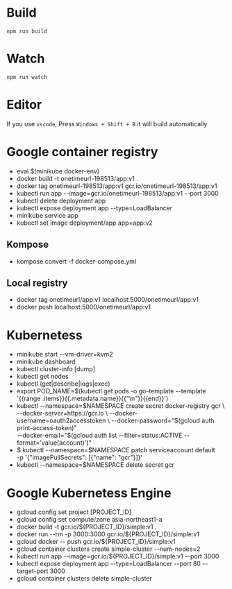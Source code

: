 

# Build
```
npm run build
```

# Watch

```
npm run watch
```


# Editor
If you use `vscode`, Press `Windows + Shift + B` it will build automatically

# Google container registry

* eval $(minikube docker-env)
* docker build -t onetimeurl-198513/app:v1 .
* docker tag onetimeurl-198513/app:v1 gcr.io/onetimeurl-198513/app:v1
* kubectl run app --image=gcr.io/onetimeurl-198513/app:v1 --port 3000
* kubectl delete deployment app
* kubectl expose deployment app --type=LoadBalancer
* minikube service app
* kubectl set image deployment/app app=app:v2

## Kompose

* kompose convert -f docker-compose.yml

## Local registry

* docker tag onetimeurl/app:v1 localhost:5000/onetimeurl/app:v1
* docker push localhost:5000/onetimeurl/app:v1

# Kubernetess

* minikube start --vm-driver=kvm2
* minikube dashboard
* kubectl cluster-info [dump]
* kubectl get nodes
* kubectl (get|describe|logs|exec)
* export POD_NAME=$(kubectl get pods -o go-template --template '{{range .items}}{{.metadata.name}}{{"\n"}}{{end}}')
* kubectl --namespace=$NAMESPACE create secret docker-registry gcr \
          --docker-server=https://gcr.io \
          --docker-username=oauth2accesstoken \
          --docker-password="$(gcloud auth print-access-token)" \
          --docker-email="$(gcloud auth list --filter=status:ACTIVE --format='value(account)')"
* $ kubectl --namespace=$NAMESPACE patch serviceaccount default \
    -p '{"imagePullSecrets": [{"name": "gcr"}]}'
* kubectl --namespace=$NAMESPACE delete secret gcr

# Google Kubernetess Engine

* gcloud config set project [PROJECT_ID]
* gcloud config set compute/zone  asia-northeast1-a 
* docker build -t gcr.io/${PROJECT_ID}/simple:v1 .
* docker run --rm -p 3000:3000 gcr.io/${PROJECT_ID}/simple:v1
* gcloud docker -- push gcr.io/${PROJECT_ID}/simple:v1
* gcloud container clusters create simple-cluster --num-nodes=2
* kubectl run app --image=gcr.io/${PROJECT_ID}/simple:v1 --port 3000
* kubectl expose deployment app --type=LoadBalancer --port 80 --target-port 3000
* gcloud container clusters delete simple-cluster


